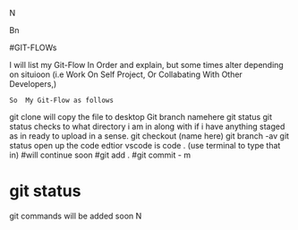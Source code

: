 
N

Bn

#GIT-FLOWs
  
   I  will list my Git-Flow In Order and explain, but some times alter depending on situioon (i.e Work On Self Project, Or Collabating With Other Developers,)

    So  My Git-Flow as follows


git  clone will copy the file to desktop
Git branch namehere
git status git status checks to what directory i am in along with if i have anything staged as in ready to upload in a sense.
 git checkout (name here)
git branch -av
git status 
 open up the code edtior vscode is  code . (use terminal to type that in)
#will continue soon
 #git add . 
  #git commit - m
  # git status
  git commands will be added soon
N
